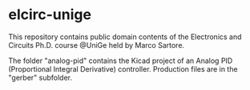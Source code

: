# elcirc-unige
This repository contains public domain contents of the Electronics and Circuits Ph.D. course @UniGe held by Marco Sartore.

The folder "analog-pid" contains the Kicad project of an Analog PID (Proportional Integral Derivative) controller.
Production files are in the "gerber" subfolder.


